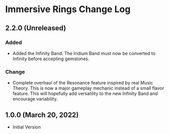 ﻿# Immersive Rings Change Log

## 2.2.0 (Unreleased)

### Added

* Added the Infinity Band. The Iridium Band must now be converted to Infinity before accepting gemstones.

### Change

* Complete overhaul of the Resonance feature inspired by real Music Theory. This is now a major gameplay mechanic instead of a small flavor feature. This will hopefully add versatility to the new Infinity Band and encourage variability.

## 1.0.0 (March 20, 2022)

* Initial Version